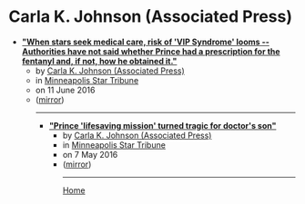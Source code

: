 # Carla K. Johnson (Associated Press)

 - [**"When stars seek medical care, risk of 'VIP Syndrome' looms -- Authorities have not said whether Prince had a prescription for the fentanyl and, if not, how he obtained it."**](https://www.startribune.com/when-stars-seek-medical-care-risk-of-vip-syndrome-looms/382570941/)<ul><li>by [Carla K. Johnson (Associated Press)](../../../authors/associated-press/carla-k-johnson/index.md)</li><li>in [Minneapolis Star Tribune](https://www.startribune.com/)</li><li>on 11 June 2016</li><li>([mirror](https://web.archive.org/web/*/https://www.startribune.com/when-stars-seek-medical-care-risk-of-vip-syndrome-looms/382570941/))</li><ul>

----

 - [**"Prince 'lifesaving mission' turned tragic for doctor's son"**](https://www.startribune.com/before-finding-price-doctor-s-son-taught-drug-users-to-surf/378458101/)<ul><li>by [Carla K. Johnson (Associated Press)](../../../authors/associated-press/carla-k-johnson/index.md)</li><li>in [Minneapolis Star Tribune](https://www.startribune.com/)</li><li>on 7 May 2016</li><li>([mirror](https://web.archive.org/web/*/https://www.startribune.com/before-finding-price-doctor-s-son-taught-drug-users-to-surf/378458101/))</li><ul>

----

[Home](../index.md)
